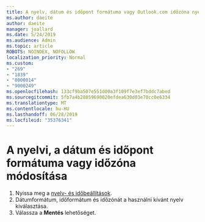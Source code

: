 ```yaml
---
title: A nyelv, dátum és időpont formátuma vagy Outlook.com időzóna nyelvének módosítása
ms.author: daeite
author: daeite
manager: joallard
ms.date: 5/24/2019
ms.audience: Admin
ms.topic: article
ROBOTS: NOINDEX, NOFOLLOW
localization_priority: Normal
ms.custom:
- "269"
- "1839"
- "8000014"
- "9000249"
ms.openlocfilehash: 133cf9ba507e551d00a3f109f7e3ef7bddc7abed
ms.sourcegitcommit: 5fb7a4b28859690020efdea630d03e70cc0e6334
ms.translationtype: MT
ms.contentlocale: hu-HU
ms.lasthandoff: 06/28/2019
ms.locfileid: "35376341"
---
```

# <a name="change-your-language-date-and-time-format-or-time-zone"></a>A nyelvi, a dátum és időpont formátuma vagy időzóna módosítása

1. Nyissa meg a [nyelv- és időbeállítások](https://go.microsoft.com/fwlink/?linkid=2085505).
1. Dátumformátum, időformátum és időzónát a használni kívánt nyelv kiválasztása.
1. Válassza a **Mentés** lehetőséget.